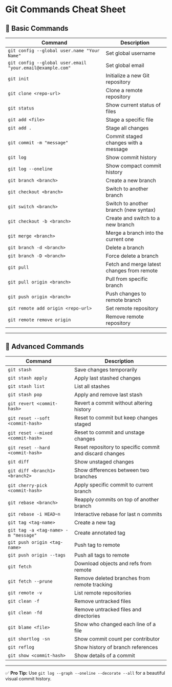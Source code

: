 # Git Commands Cheat Sheet

## 📌 Basic Commands

| Command | Description |
|---------|-------------|
| `git config --global user.name "Your Name"` | Set global username |
| `git config --global user.email "your.email@example.com"` | Set global email |
| `git init` | Initialize a new Git repository |
| `git clone <repo-url>` | Clone a remote repository |
| `git status` | Show current status of files |
| `git add <file>` | Stage a specific file |
| `git add .` | Stage all changes |
| `git commit -m "message"` | Commit staged changes with a message |
| `git log` | Show commit history |
| `git log --oneline` | Show compact commit history |
| `git branch <branch>` | Create a new branch |
| `git checkout <branch>` | Switch to another branch |
| `git switch <branch>` | Switch to another branch (new syntax) |
| `git checkout -b <branch>` | Create and switch to a new branch |
| `git merge <branch>` | Merge a branch into the current one |
| `git branch -d <branch>` | Delete a branch |
| `git branch -D <branch>` | Force delete a branch |
| `git pull` | Fetch and merge latest changes from remote |
| `git pull origin <branch>` | Pull from specific branch |
| `git push origin <branch>` | Push changes to remote branch |
| `git remote add origin <repo-url>` | Set remote repository |
| `git remote remove origin` | Remove remote repository |

---

## 🚀 Advanced Commands

| Command | Description |
|---------|-------------|
| `git stash` | Save changes temporarily |
| `git stash apply` | Apply last stashed changes |
| `git stash list` | List all stashes |
| `git stash pop` | Apply and remove last stash |
| `git revert <commit-hash>` | Revert a commit without altering history |
| `git reset --soft <commit-hash>` | Reset to commit but keep changes staged |
| `git reset --mixed <commit-hash>` | Reset to commit and unstage changes |
| `git reset --hard <commit-hash>` | Reset repository to specific commit and discard changes |
| `git diff` | Show unstaged changes |
| `git diff <branch1> <branch2>` | Show differences between two branches |
| `git cherry-pick <commit-hash>` | Apply specific commit to current branch |
| `git rebase <branch>` | Reapply commits on top of another branch |
| `git rebase -i HEAD~n` | Interactive rebase for last n commits |
| `git tag <tag-name>` | Create a new tag |
| `git tag -a <tag-name> -m "message"` | Create annotated tag |
| `git push origin <tag-name>` | Push tag to remote |
| `git push origin --tags` | Push all tags to remote |
| `git fetch` | Download objects and refs from remote |
| `git fetch --prune` | Remove deleted branches from remote tracking |
| `git remote -v` | List remote repositories |
| `git clean -f` | Remove untracked files |
| `git clean -fd` | Remove untracked files and directories |
| `git blame <file>` | Show who changed each line of a file |
| `git shortlog -sn` | Show commit count per contributor |
| `git reflog` | Show history of branch references |
| `git show <commit-hash>` | Show details of a commit |

---

✅ **Pro Tip:** Use `git log --graph --oneline --decorate --all` for a beautiful visual commit history.

